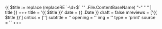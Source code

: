 {{ $title := replace (replaceRE `-\d+$` "" .File.ContentBaseName)  "-" " " | title }}
+++
title = '{{  $title }}'
date = {{ .Date }}
draft = false
mreviews = ['{{ $title }}']
critics = ['']
subtitle = ''
opening = ''
img = ''
type = 'print'
source = ''
+++
